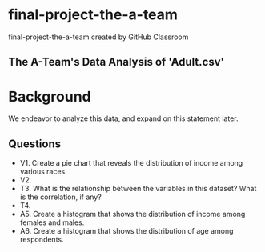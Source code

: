# final-project-the-a-team
final-project-the-a-team created by GitHub Classroom

## The A-Team's Data Analysis of 'Adult.csv'
# Background
We endeavor to analyze this data, and expand on this statement later.

## Questions
* V1. Create a pie chart that reveals the distribution of income among various races.
* V2. 
* T3. What is the relationship between the variables in this dataset? What is the correlation, if any?
* T4. 
* A5. Create a histogram that shows the distribution of income among females and males.
* A6. Create a histogram that shows the distribution of age among respondents.

